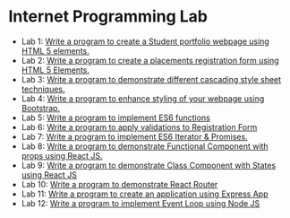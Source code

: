 # Internet Programming Lab

- Lab 1: [Write a program to create a Student portfolio webpage using HTML 5
elements.]("./../Docs/1.md")
- Lab 2: [Write a program to create a placements registration form using HTML 5 Elements.]("./../Docs/2.md")
- Lab 3: [Write a program to demonstrate different cascading style sheet techniques.]("./../Docs/3.md")
- Lab 4: [Write a program to enhance styling of your webpage using Bootstrap.]("./../Docs/4.md")
- Lab 5: [Write a program to implement ES6 functions]("./../Docs/5.md")
- Lab 6: [Write a program to apply validations to Registration Form]("./../Docs/1.md")
- Lab 7: [Write a program to implement ES6 Iterator & Promises.]("./../Docs/1.md")
- Lab 8: [Write a program to demonstrate Functional Component with props using React JS.]("./../Docs/1.md")
- Lab 9: [Write a program to demonstrate Class Component with States using React JS]("./../Docs/1.md")
- Lab 10: [Write a program to demonstrate React Router]("./../Docs/1.md")
- Lab 11: [Write a program to create an application using Express App]("./../Docs/1.md")
- Lab 12: [Write a program to implement Event Loop using Node JS]("./../Docs/1.md")
